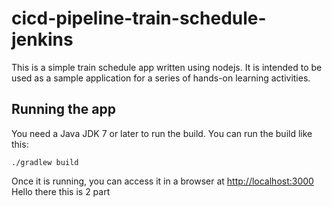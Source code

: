 # cicd-pipeline-train-schedule-jenkins

This is a simple train schedule app written using nodejs. It is intended to be used as a sample application for a series of hands-on learning activities.

## Running the app

You need a Java JDK 7 or later to run the build. You can run the build like this:

    ./gradlew build


Once it is running, you can access it in a browser at [http://localhost:3000](http://localhost:3000)
Hello there this is 2 part
